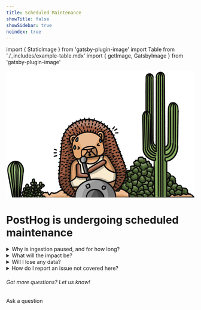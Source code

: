 ```yaml
---
title: Scheduled Maintenance
showTitle: false
showSidebar: true
noindex: true
---
```


import { StaticImage } from 'gatsby-plugin-image'
import Table from './_includes/example-table.mdx'
import { getImage, GatsbyImage } from 'gatsby-plugin-image'

![Builder Hog](./images/service-message/worker-hog.png)
<br />

<h1 className="text-center px-2 pt-4 pb-2 md:px-8 text-3xl md:text-5xl xl:text-6xl relative z-20" style={{ marginTop: "-2rem", marginBottom: "-.5rem" }}>PostHog is undergoing <span className="text-red">scheduled</span> maintenance</h1>

<Hero
    subtitle="We've temporarily paused ingestion. We'll keep this page updated."
/>

<details> 
  <summary> Why is ingestion paused, and for how long? </summary>
  <br />
We're migrating the Postgres database for our US cloud to make PostHog faster, and more scalable. We can't migrate the database efficiently while it's in use, so we've temporarily paused ingestion. This is a planned event and is not related to an incident or outage.

We started work at 11:00 UTC, April 28 and expect it to take up to four hours. If it takes longer, we'll keep this page updated with the latest information. We'll remove the in-app banner once work is finished.
</details>

<details> 
<summary> What will the impact be?</summary>
  <br />
This work will only impact users on our US Cloud, regardless of where they are in the world. Self-hosted and EU Cloud users are unaffected. 
  
You'll still be able to log in and use PostHog to analyze historic data as normal, but no new data will be ingested to PostHog while this maintenance is underway. Instead, we'll store data and ingest it as normal once the work is complete. Events will be delayed, but not lost. 

Feature flags and experiments will function as expected for your users, but you won't be able to make changes to them until the maintenance is complete.   
</details>

<details> 
<summary> Will I lose any data?</summary>
  <br />
No. No events or data will be lost. Instead, data will be delayed during the maintenance period and become accessible once the work is complete. 
</details>

<details> 
  <summary> How do I report an issue not covered here? </summary>
    <br />
If you're seeing a bug or other unexpected behaviour, you can report it in the app using the drop down menu in the top right and selecting 'Report bug / get support'. Alternatively, you can ask us a question using the button below. 

If you suspect an outage or incident affecting PostHog services, we recommend checking [our status metrics](https://status.posthog.com/) before reporting.
</details>

<div className="centered py-5">
<h6>Got more questions? Let us know!</h6>
<CallToAction type="primary" width="84" to="/questions">
    Ask a question
</CallToAction>
</div>
